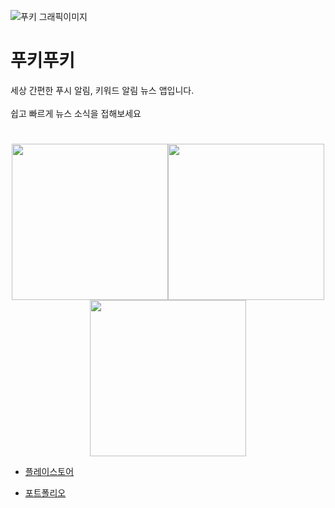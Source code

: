![푸키 그래픽이미지](https://user-images.githubusercontent.com/72081383/109266968-28114480-784c-11eb-877f-4277481b10db.png)

# 푸키푸키
세상 간편한 푸시 알림, 키워드 알림 뉴스 앱입니다.<br><br>
쉽고 빠르게 뉴스 소식을 접해보세요
#
<p align="center"><img src = "https://user-images.githubusercontent.com/72081383/109267802-84c12f00-784d-11eb-9c56-a6fd7698a604.png" width="250px"><img src = "https://user-images.githubusercontent.com/72081383/109267892-9f93a380-784d-11eb-98c8-32d0db8cc7d5.png" width="250px"><img src = "https://user-images.githubusercontent.com/72081383/109267943-b20ddd00-784d-11eb-88b0-996fbfe10d5c.png" width="250px"></p>

- [플레이스토어](https://play.google.com/store/apps/details?id=com.bong.simplynews&hl=ko&gl=US)

- [포트폴리오](https://lumbar-keyboard-070.notion.site/185fab6610d044d994dce862402e4c17)
